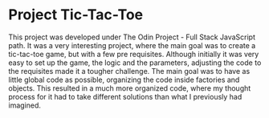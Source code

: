 # Project Tic-Tac-Toe

This project was developed under The Odin Project - Full Stack JavaScript path.
It was a very interesting project, where the main goal was to create a tic-tac-toe game, but with a few pre requisites. Although initially it was very easy to set up the game, the logic and the parameters, adjusting the code to the requisites made it a tougher challenge. 
The main goal was  to have as little global code as possible, organizing the code inside factories and objects.
This resulted in a much more organized code, where my thought process for it had to take different solutions than what I previously had imagined.